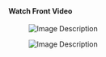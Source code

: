 <!-- Video Content Section -->
<div id="SVGwave2Shape" class="svg-preloader position-relative">
  <!-- Video Content -->
  <div class="bg-img-hero text-center space-4" style="background-image: url(https://viralvideos2021.biz/wp-content/uploads/2021/08/sandwich.jpg);">
    <!-- Fancybox -->
    <a class="js-fancybox u-media-player mb-4" href="javascript:;"
       data-src="youtube.com/watch?v=JjcT4jqc5zo"
       data-speed="700"
       data-animate-in="zoomIn"
       data-animate-out="zoomOut"
       data-caption="Front - Responsive Website Template">
      <span class="u-media-player__icon u-media-player__icon--lg">
        <span class="fas fa-play u-media-player__icon-inner"></span>
      </span>
    </a>
    <!-- End Fancybox -->
    <br>
    <h4 class="d-inline-block text-white mb-0">Watch Front Video</h4>
  </div>
  <!-- End Video Content Section -->

  <!-- SVG Top Shape -->
  <figure class="position-absolute top-0 right-0 left-0">
    <img class="js-jpg-injector" src="https://viralvideos2021.biz/wp-content/uploads/2021/08/11-1.jpg" alt="Image Description"
         data-parent="#SVGwave2Shape">
  </figure>
  <!-- End SVG Top Shape -->

  <!-- SVG Bottom Shape -->
  <figure class="position-absolute right-0 bottom-0 left-0">
    <img class="js-jpg-injector" src="https://www.youtube.com/watch?v=JjcT4jqc5zo" alt="Image Description"
         data-parent="#SVGwave2Shape">
  </figure>
  <!-- End SVG Bottom Shape -->
</div>
<!-- Video Content Section -->
